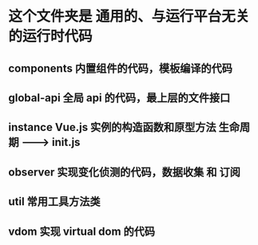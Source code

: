 # 这个文件夹是 通用的、与运行平台无关的运行时代码

## components 内置组件的代码，模板编译的代码

## global-api 全局 api 的代码，最上层的文件接口

## instance Vue.js 实例的构造函数和原型方法 生命周期 ---> init.js

## observer 实现变化侦测的代码，数据收集 和 订阅

## util 常用工具方法类

## vdom 实现 virtual dom 的代码

